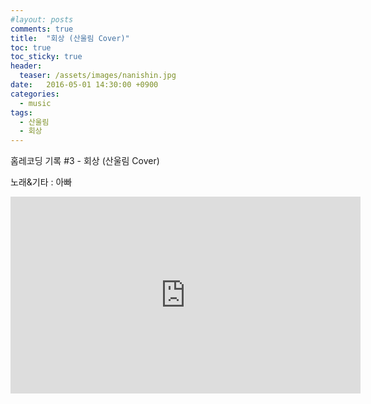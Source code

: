 ```yaml
---
#layout: posts
comments: true
title:  "회상 (산울림 Cover)"
toc: true
toc_sticky: true
header:
  teaser: /assets/images/nanishin.jpg
date:   2016-05-01 14:30:00 +0900
categories:
  - music
tags:
  - 산울림
  - 회상
---
```

홈레코딩 기록 #3 - 회상 (산울림 Cover)

노래&기타 : 아빠

<iframe width="560" height="315" src="https://www.youtube-nocookie.com/embed/h5zEqgXz77M" frameborder="0" allow="autoplay; encrypted-media" allowfullscreen></iframe>

